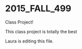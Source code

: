 # 2015_FALL_499

Class Project!

This class project is totally the best

Laura is editing this file.
